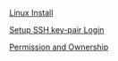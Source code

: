 [Linux Install](./01-install/install.md)

[Setup SSH key-pair Login](./02-ssh_priv_key/ssh_priv_key.md)

[Permission and Ownership](./03-permission/permission.md)
